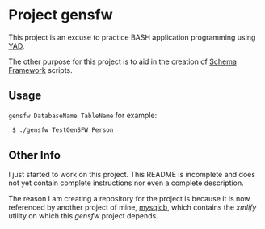 # Project gensfw

This project is an excuse to practice BASH application programming using
[YAD](https://sourceforge.net/projects/yad-dialog/).

The other purpose for this project is to aid in the creation of
[Schema Framework](https://github.com/cjungmann/schemafw) scripts.

## Usage

`gensfw DatabaseName TableName`
for example:
~~~sh
 $ ./gensfw TestGenSFW Person
~~~

## Other Info

I just started to work on this project.  This README is incomplete
and does not yet contain complete instructions nor even a complete
description.

The reason I am creating a repository for the project is because it
is now referenced by another project of mine,
[mysqlcb](https://github.com/cjungmann/libmysqlcb), which contains the
*xmlify* utility on which this *gensfw* project depends.
